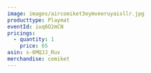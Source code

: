 ```yaml
---
image: images/aircomiket3eymveeruyaisllr.jpg
producttype: Playmat
eventId: iuq6O2mCN
pricings:
  - quantity: 1
    price: 65
asin: s-6MQJJ_Ruv
merchandise: comiket
---
```

